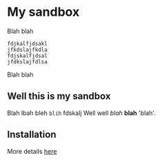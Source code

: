 My sandbox
==========

Blah blah

	fdjkalfjdsakl
	jfkdslajfkdla
	fdjskalfjdsal
	jfdkslajfdlsa


Blah blah


Well this is my sandbox
-----------------------

Blah  lbah bleh `blih` fdskalj   Well well *blah* **blah** 'blah'.


Installation
------------

More details [here](INSTALL.md)
